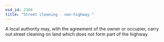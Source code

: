 ```yaml
---
esd_id: 2104
title: "Street cleaning - non-highway "
---
```


A local authority may, with the agreement of the owner or occupier, carry out street cleaning on land which does not form part of the highway.

